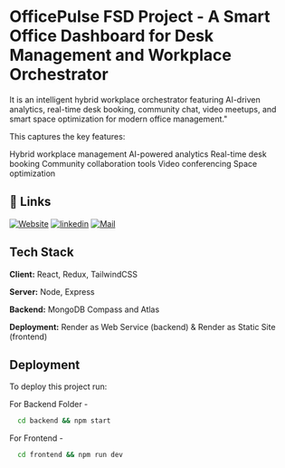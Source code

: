 # OfficePulse FSD Project - A Smart Office Dashboard for Desk Management and Workplace Orchestrator

It is an intelligent hybrid workplace orchestrator featuring AI-driven analytics, real-time desk booking, community chat, video meetups, and smart space optimization for modern office management."

This captures the key features:

Hybrid workplace management
AI-powered analytics
Real-time desk booking
Community collaboration tools
Video conferencing
Space optimization


## 🔗 Links
[![Website](https://img.shields.io/badge/Website-000?style=for-the-badge&logo=ko-fi&logoColor=white)](https://officepulse-frontend.onrender.com)
[![linkedin](https://img.shields.io/badge/linkedin-0A66C2?style=for-the-badge&logo=linkedin&logoColor=white)](https://linkedin.com/in/atharva-lotankar-51824537b)
[![Mail](https://img.shields.io/badge/Mail-1DA1F2?style=for-the-badge&logo=twitter&logoColor=white)](atharvalotankar11@gmail.com)


## Tech Stack

**Client:** React, Redux, TailwindCSS

**Server:** Node, Express

**Backend:** MongoDB Compass and Atlas

**Deployment:** Render as Web Service (backend) & Render as Static Site (frontend)
## Deployment

To deploy this project run:

For Backend Folder - 
```bash
  cd backend && npm start
```

For Frontend - 
```bash
  cd frontend && npm run dev
```

